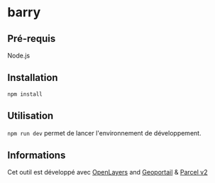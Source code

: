 # barry

## Pré-requis

Node.js

## Installation

```
npm install
```

## Utilisation

`npm run dev` permet de lancer l'environnement de développement.

## Informations

Cet outil est développé avec [OpenLayers](https://openlayers.org/) and [Geoportail](https://geoservices.ign.fr/documentation/geoservices/itineraires.html) & [Parcel v2](https://v2.parceljs.org/)
